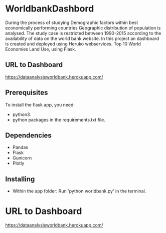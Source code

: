 # WorldbankDashbord

During the process of studying Demographic factors within best economically performing countries Geographic distribution of population is analysed. The study case is restricted between 1990-2015 according to the availability of data on the world bank website. In this project an dashboard is created and deployed using Heruko webservices. Top 10 World Economies Land Use, using Flask.

## URL to Dashboard
https://dataanalysisworldbank.herokuapp.com/

## Prerequisites

To install the flask app, you need:

- python3.
- python packages in the requirements.txt file.

## Dependencies

- Pandas
- Flask
- Gunicorn
- Plotly

## Installing

- Within the app folder: Run 'python worldbank.py' in the terminal.

# URL to Dashboard
https://dataanalysisworldbank.herokuapp.com/

